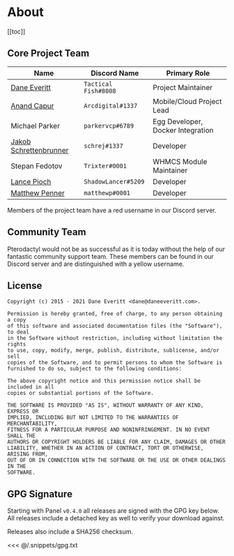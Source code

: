 # About
[[toc]]

## Core Project Team
| Name | Discord Name | Primary Role |
| ---- | ------------ | ---- |
| [Dane Everitt](https://daneeveritt.com/) | `Tactical Fish#8008` | Project Maintainer |
| [Anand Capur](https://anand.io/) | `Arcdigital#1337` | Mobile/Cloud Project Lead |
| Michael Parker | `parkervcp#6789` | Egg Developer, Docker Integration |
| [Jakob Schrettenbrunner](https://schrej.net/) | `schrej#1337` | Developer |
| Stepan Fedotov | `Trixter#0001` | WHMCS Module Maintainer |
| [Lance Pioch](https://lancepioch.com/) | `ShadowLancer#5209` | Developer |
| [Matthew Penner](https://matthewp.io/) | `matthewp#0001` | Developer |

Members of the project team have a red username in our Discord server.

## Community Team
Pterodactyl would not be as successful as it is today without the help of our fantastic community support team. These
members can be found in our Discord server and are distinguished with a yellow username.

## License
``` text
Copyright (c) 2015 - 2021 Dane Everitt <dane@daneeveritt.com>.

Permission is hereby granted, free of charge, to any person obtaining a copy
of this software and associated documentation files (the "Software"), to deal
in the Software without restriction, including without limitation the rights
to use, copy, modify, merge, publish, distribute, sublicense, and/or sell
copies of the Software, and to permit persons to whom the Software is
furnished to do so, subject to the following conditions:

The above copyright notice and this permission notice shall be included in all
copies or substantial portions of the Software.

THE SOFTWARE IS PROVIDED "AS IS", WITHOUT WARRANTY OF ANY KIND, EXPRESS OR
IMPLIED, INCLUDING BUT NOT LIMITED TO THE WARRANTIES OF MERCHANTABILITY,
FITNESS FOR A PARTICULAR PURPOSE AND NONINFRINGEMENT. IN NO EVENT SHALL THE
AUTHORS OR COPYRIGHT HOLDERS BE LIABLE FOR ANY CLAIM, DAMAGES OR OTHER
LIABILITY, WHETHER IN AN ACTION OF CONTRACT, TORT OR OTHERWISE, ARISING FROM,
OUT OF OR IN CONNECTION WITH THE SOFTWARE OR THE USE OR OTHER DEALINGS IN THE
SOFTWARE.
```

## GPG Signature
Starting with Panel `v0.4.0` all releases are signed with the GPG key below. All releases include a detached key as
well to verify your download against.

Releases also include a SHA256 checksum.

<<< @/.snippets/gpg.txt
